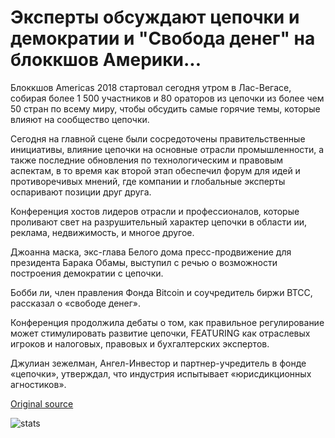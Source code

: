 # Эксперты обсуждают цепочки и демократии и "Свобода денег" на блоккшов Америки...

Блоккшов Americas 2018 стартовал сегодня утром в Лас-Вегасе, собирая более 1 500 участников и 80 ораторов из цепочки из более чем 50 стран по всему миру, чтобы обсудить самые горячие темы, которые влияют на сообщество цепочки.

Сегодня на главной сцене были сосредоточены правительственные инициативы, влияние цепочки на основные отрасли промышленности, а также последние обновления по технологическим и правовым аспектам, в то время как второй этап обеспечил форум для идей и противоречивых мнений, где компании и глобальные эксперты оспаривают позиции друг друга.

Конференция хостов лидеров отрасли и профессионалов, которые проливают свет на разрушительный характер цепочки в области ии, реклама, недвижимость, и многое другое.

Джоанна маска, экс-глава Белого дома пресс-продвижение для президента Барака Обамы, выступил с речью о возможности построения демократии с цепочки.

Бобби ли, член правления Фонда Bitcoin и соучредитель биржи BTCC, рассказал о «свободе денег».

Конференция продолжила дебаты о том, как правильное регулирование может стимулировать развитие цепочки, FEATURING как отраслевых игроков и налоговых, правовых и бухгалтерских экспертов.

Джулиан зежелман, Ангел-Инвестор и партнер-учредитель в фонде «цепочки», утверждал, что индустрия испытывает «юрисдикционных агностиков».

[Original source](https://cointelegraph.com/news/experts-discuss-blockchain-and-democracy-and-the-freedom-of-money-at-blockshow-americas)

![stats](https://c.statcounter.com/11760860/0/a89fa40b/1/ "stats")